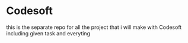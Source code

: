 # Codesoft
this is the separate repo for all the project that i will make with Codesoft including given task and everyting
